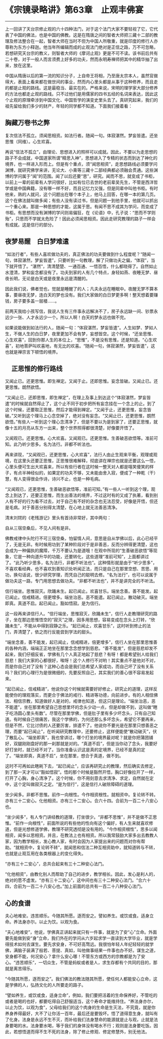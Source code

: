 # 《宗镜录略讲》第63章　止观丰佛宴

------

上一回讲了天台宗修止观的六十四种法门，对于这个法门大家不要轻视了它，它代表了中国的佛法，也是中国的佛教。这是在隋唐之间的智者大师把三藏十二部的教理及修法整合在一起，智者大师在当时不但为中国人所敬重，就是印度的修行人亦尊称为东方小释迦。他当年所编辑而成的止观法门绝对是正信之路，万不可忽略，若想研究天台宗的教义，则智者大师的《摩诃止观》更是不可不读。该书前后共有二十卷，对于一般人而言须费上好多的功夫，然而永明寿禅师把其中的精华抽了出来，放在这里。

中国从隋唐以后的第一流的知识分子，上自帝王将相，乃至唐太宗本人，虽然官做得大，表面上看来都在做世间的事业，然而内心里头都是从事于这种修养，而且走的都是止观的路线。这是最稳当、最实在的。严格来说，宋明的理学家大部分修养的方法也都走止观的路线。只不过他们是用儒家的四书五经的名词来表达，因此这个止观的原理牵涉到中国文化、中国哲学的演变史里头去了。真研究起来，我们的祖先留给我们多少的财产，年轻的同学都不知道。下面我们接着看：

## 胸藏万卷书之弊

复次信法不孤立。须闻思相资。如法行者。随闻一句。体寂湛然。梦妄皆遣。还坐思惟（同维）。心生欢喜。

再说“信法不孤立”，由理论、思想进入的照样可以成就。因此，不要以为走思想的路子不会成就，中国道家所谓“精思入神”，思想进入了专精的状态而到达了神化的境界，也一样进入形而上。但是有个重点，须“闻思相资”，走思想路线必须要学问渊博，就研究佛学来讲，无论大、小乘等三藏十二部经典都必须融会贯通。这些渊博的学问属于“闻”的范围。闻了以后还要“思”，研究。闻而不思，就变成了书柜，以前上一辈的前辈有人学问很好，比如有位已去世的老前辈吴先生，不管是西洋哲学或是中国典籍，没有哪一样不好，而且记忆力又强，但是同辈中叫他书柜。有时他来，熟的人就问，这个问题出在哪个本子上，他马上回答，在哪一本的第几页。这个在佛法就叫做多闻；有些人没有读过书，但是问题一到他手里，他就可以抓出一个重心来。那是一种思想的才能，这属于思。有闻不思不成其为学问，而变成了书柜。有思想而没有渊博的学问则易偏狂，在《论语》中，孔子说：“思而不学则殆”，只思而不学就太危险了！因此必须闻思相资。因此走研究教理的路子一样会有成就。这是信行的部分。

## 夜梦易醒　白日梦难遣

“如法行者”，有些人喜欢做功夫的，真正佛法的功夫要做到什么程度呢？“随闻一句，体寂湛然，梦妄皆遣”，只要听到一句教理，解了只做功夫之偏，“体寂”，当下就开悟了。“湛然”，清清楚楚、一通百通、一悟百悟，什么都晓得了。自然如止水澄清，梦和妄念都没有了。功夫到家的人有几个特点，身轻如燕、夜睡无梦、昼夜长明，无论是白天或是夜里永远是清醒的。

因此我们说，佛者觉也，觉就是睡醒了的人；凡夫永远在睡眠中。夜醒无梦不算本事，要昼夜无梦，连白天的梦也没有。我们大家做的白日梦更多啊！整天想着要赚钱，房子要多盖一层楼……。

前两天我给小孩写信，我说人生有三件事永远解决不了，房子永远缺一间、钞票永远少一张、人才永远少一个。所以人啊！白天的梦永远也做不完。

如果说能做到如法行的人，随闻一句：“体寂湛然，梦妄皆遣”。人生如梦、梦如人生，不做人生的白日梦，夜里更加不会有梦，妄想皆空。这个时候，“还坐思惟、心生欢喜”，回到你那人生的本位上，“思惟”，不是没有思惟，还是知道。“心生欢喜”，初地菩萨叫欢喜地，有无比的欢喜。“随闻一句，体寂湛然，梦妄皆遣”，这也就是禅宗言下顿悟的境界。

## 　正思惟的修行路线

又闻止已。还更思惟。即生禅定。又闻于止。还即思惟。妄念皆破。又闻止已。还更思惟。朗然欲悟。

“又闻止已，还即思惟，即生禅定”，在理上及事上到达这个“体寂湛然，梦妄皆遣”的时候就自然得止了，这个止不同于初步把所有妄念挂在一个念上的止。到了这个时候，还要取正思惟，然后才能得到禅定。“又闻于止，还更思惟，妄念皆破。”又听到这个理马上心念空掉了，绝对没有妄念。“又闻止已，还更思惟，朗然欲悟。”有些人一听到这个理心念清净了，但是不要以为是到家了，还要正思惟，就像十五的月亮从东方一出来，整个世界照得都很清楚，好像要开悟了。

又闻观已。还更思惟。心大欢喜。又闻观已。还更思惟。生善破恶欲悟等。准前可知。此乃听少思多。名为法行。非都不听法也。

再来讲现，“又闻观已，还更思惟，心大欢喜”，法行人由止生观来平衡，观理或观境，在这里头还要正思惟，正思惟很难解释，彻底讲在禅宗也就是还要这么一悟，心里头便可生出大欢喜来，所以有些行者在这时候一整天对人都是嘻笑傻笑的样子，有点半神经似的，如果定的功夫不够，又未能由舍入寂，便成了一种乾（干）慧，有人变得很会作诗，诗兴不止，也是一种毛病。

“又闻观已，还更思惟，生善破恶欲悟等，准前可知。”有一些人一听到这个理，观念上到达了，还要正思惟，而生出善法的境界，不过这时有的又成了执著，看到别人有不好的行为看不过去，对于自己有不好的杂念也无法忍受，好像是开悟，但还是毛病。对于善恶分别得太清楚，在心地上就无法善恶清净。

清末刘锷的《老残游记》里头有首诗非常好，其中两句：

自从三宿空桑后，不见人间有是非。

佛教戒律中头陀行不可三宿空桑，怕留情人间，意思是自从学佛以后，此心已经平了，无是无非。有时候用功到了某种阶段对于是非善恶，反而分辨得更清楚，这也会成为一种偏执的魔障，千万不要认为是道哦！在观中所现的“生善破恶欲悟”等现象，它是一种向道升华的功能，还要转化，这些道理“准前可知”，上面都讲过了。“此乃听少思多，名为法行，非都不听法也”。这种情形就是由于“听少思多”，不喜欢看经典，也不喜欢到善知识处听闻正法，而只是自己在那里空想、苦思、用功，换句话说，很少研究学理，而凭自己的聪明去修。“名为法行”，也可以说属于做功夫这一路，专门用思想去做功夫。“非都不听法也”，并不是讲完全的不听法。

信行端坐。思惟寂灭。欣踊未生。起已闻止。欢喜甘乐。端坐念善。善不能发。起已闻止。信戒精进。倍更增多。端坐治恶。恶不能遣。起已闻止。散动破灭。端坐即真。真道不启。起已闻止。豁如悟寂。是为信行。

这一段再来讲信行人。“信行端坐，思惟寂灭，欣踊未生”，信行人走教理研究的路子，坐在那边思惟悟空的“寂灭”之理，因多用思想，容易变成在念头上打转，“欣踊未生”，不能从中得到寂静之乐。“起已闻止，欢喜甘乐”，这时听到修止的法门，弄清楚了，依之而行反能尝到学法的甜头。

“端坐念善，善不能发，起已闻止，信戒精进，倍更增多”，信行人坐在那里思惟善的各种内涵，端端正正地坐在那里念念想学到慈悲。“善不能发”，但是慈悲却发不起来，我们仔细反省，学佛有几个人真正地起了慈悲？有呀！都是希望别人给我们慈悲！我们大家的心都很好，唉呀！这个人修行不对哟！其实重点不是他对不对，而是你自己对了没有？这种心态会是我们总希望人家成功，而自己坏了没有关系吗？我们的心理行为是很微细的，先要反照自己，其实我们的善心很不容易发起来。

“起已闻止，信戒精进”，他说你这个时候就需要好好修止，研究止的道理，这样反能使你的理观落实，而更合于佛法的戒行、精进等功德，向前进步。有的人相信佛法、相信宗教，知道做好人是对的，戒律也知道，但这只是理论。“端坐治恶，恶不能遣”，坐在那里希望自己思想里坏的念头少动一点，但是却做不到，这叫做“瞎子吃汤圆心里头有数”。尽管在那里学佛，但是肚子里有多少坏念头，只有自己知道。有时候自己很痛苦，我这个学佛的，为何还那么多坏念头，希望它不要再来，但是不然，它比讨债的人还要厉害，排遣不了。他说你不要光是在那里只想善恶之理，而要“起已闻止”，在听闻研究教理中，还要修止，这样便能使“散动破灭”，伏了散乱心。“端坐即真”，我也曾讲过，哪个打坐的境界最对呢？就是你把蒲团铺好，双腿刚刚盘好的那一刹那就是对的。“真道不启”，但是当你动了念头，我要好好打坐时，就已经不对了。当你准备认识这是真的定境界，已经不是真的定了。“端坐即真，真道不启”，坐在那里，想合于真道，做不到。

这时不可再如此瞎耗下去，“起已闻止”，应该再研究止的教理，然后确实去修定，到了那一天才可以“豁如悟寂”。悟的那个时候是豁然开悟，胸口好像拉开了一样，打开了心胸，身心清净了。这个时候，你不用刻意去求清净、求定，自然就在定中，这个定叫做寂灭之定。“是为信行”，这是信行人破除障碍的道理。

坐少闻多。非都不思惟。前作一向根性。今作相资根性。就相资中。复论转不转。亦有三十二安心。化他相资。亦有三十二安心。合六十四。合前为一百二十八安心也。

“坐少闻多”，有人专门讲经教的道理，打坐很少。“非都不思惟”，并不是做不正思惟。“前作一向根性”，前面所说的有些他的性向有这个偏好，有人生来就喜欢修道，但是光想修道学佛，教理不研究透彻是没有用的。“今作相资根性”，思多以闻相资，闻多以思相资。并且，在教法上也有相资。所以我常鼓励大家多出去教教人家，因为教学相长，发心教人家，有时会因为人家提出来的问题而对你有帮助。“就相资中，复论转不转”，就闻思和信法二种互相资助中，就知道转与不转，也就是止观互用在各类根器上的变化得失。

“亦有三十二安心”，总共合起来有三十二种安心法门。

“化他相资”，由教化别人而帮助了自己的进步，教学相长。因此，发心是利人的，绝对的愿不虚发。“亦有三十二安心”，这中间也有三十二种安心法门。“合六十四，合前为一百二十八安心也。”加上前面的总共有一百二十八种安心法门。

## 心的食谱

夫心地难安。违苦顺乐。今随其所愿。逐而安之。譬如养生。或饮或食。适身立命。养法身亦尔。以止为饮。以观为食。

“夫心地难安”，他说，学佛真正讲起来就只有一件事，就是为了安“心”立命。外面要先能做到安“身”立命，我们外在的学问从六岁起求学一直读到大学毕业，就是学得技术如何去谋生。要先求安身，不可好高骛远。我很怕年轻人年纪轻轻的就学佛，满脑子装满了般若、菩提、真如，叫他做事结果一件事也办不好。谋生之道，安身都不能，何况安心？拿什么安心哪！不管东方或西方的宗教都是为了安心。“违苦顺乐”，一切众生，不管是蚂蚁或者是人，求生存都有个共同的目的，那就是离苦得乐。

“今随其所愿，逐而安之”。我们佛法的教法随其所愿，使任何人都能安心立命，这是学佛的人，弘扬文化的人所要走的路子。

“譬如养生，或饮或食，适身立命”，例如，我们要把活着的生命保养好，不管吃的或者是喝的也好，都要吃得自己舒服适当，这个寿命才能维持住。“养法身亦尔，以止为饮，以观为食”，父母给我们的这个肉身的生命是生灭法，不究竟，就是你养身养得最好，大不了让你活一百年，最后还是要毁坏。悟了道得意生身，就叫有了化身。法身是永远不生不灭，而补给我们法身慧命的能源就是止与观，止就是法身要喝的水。法身要水喝，等于我们的身体没有喝水不行；观则是法身要吃饭。因此，若想悟道而得不生不死的法身，除了修止修观、修定修慧外，别无他法。

